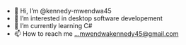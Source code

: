 - 👋 Hi, I’m @kennedy-mwendwa45
- 👀 I’m interested in desktop software developement
- 🌱 I’m currently learning C#
- 📫 How to reach me ...mwendwakennedy45@gmail.com

<!---
kennedy-mwendwa45/kennedy-mwendwa45 is a ✨ special ✨ repository because its `README.md` (this file) appears on your GitHub profile.
You can click the Preview link to take a look at your changes.
--->
